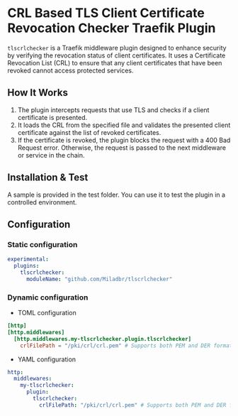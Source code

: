 # CRL Based TLS Client Certificate Revocation Checker Traefik Plugin

`tlscrlchecker` is a Traefik middleware plugin designed to enhance security by verifying the revocation status of client certificates. It uses a Certificate Revocation List (CRL) to ensure that any client certificates that have been revoked cannot access protected services.

## How It Works

1. The plugin intercepts requests that use TLS and checks if a client certificate is presented.
2. It loads the CRL from the specified file and validates the presented client certificate against the list of revoked certificates.
3. If the certificate is revoked, the plugin blocks the request with a 400 Bad Request error. Otherwise, the request is passed to the next middleware or service in the chain.


## Installation & Test

A sample is provided in the test folder. You can use it to test the plugin in a controlled environment.


## Configuration

### Static configuration
```yaml
experimental:
  plugins:
    tlscrlchecker:
      moduleName: "github.com/Miladbr/tlscrlchecker"
```

### Dynamic configuration

* TOML configuration

```toml
[http]
[http.middlewares]
  [http.middlewares.my-tlscrlchecker.plugin.tlscrlchecker]
    crlFilePath = "/pki/crl/crl.pem" # Supports both PEM and DER formats
```

* YAML configuration

```yaml
http:
  middlewares:
    my-tlscrlchecker:
      plugin:
        tlscrlchecker:
          crlFilePath: "/pki/crl/crl.pem" # Supports both PEM and DER formats
```


